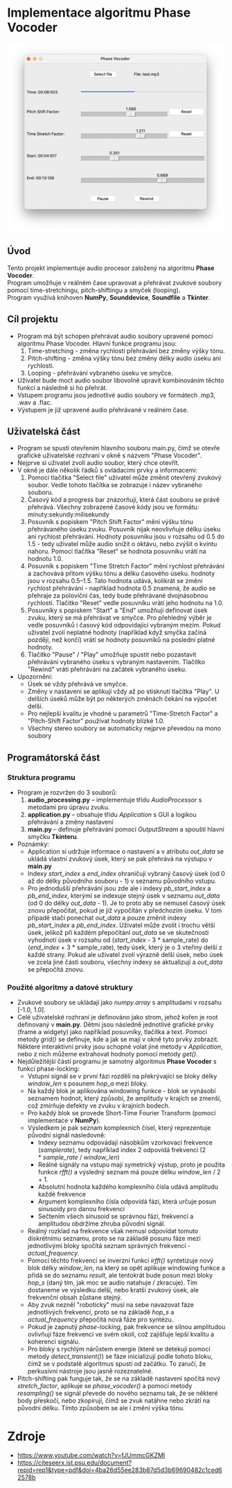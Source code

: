 # Implementace algoritmu Phase Vocoder
<img src="gui.png" alt="Ukázka GUI" width="500"/>

## Úvod
Tento projekt implementuje audio procesor založený na algoritmu **Phase Vocoder**.  
Program umožňuje v reálném čase upravovat a přehrávat zvukové soubory pomocí time-stretchingu, pitch-shiftingu a smyček (looping).  
Program využívá knihoven **NumPy**, **Sounddevice**, **Soundfile** a **Tkinter**.  

## Cíl projektu
- Program má být schopen přehrávat audio soubory upravené pomocí algoritmu Phase Vocoder. Hlavní funkce programu jsou:
    1) Time-stretching - změna rychlosti přehrávání bez změny výšky tónu.
    2) Pitch-shifting - změna výšky tónu bez změny délky audio úseku ani rychlosti.
    3) Looping - přehrávání vybraného úseku ve smyčce.
- Uživatel bude moct audio soubor libovolně upravit kombinováním těchto funkcí a následně si ho přehrát.
- Vstupem programu jsou jednotlivé audio soubory ve formátech .mp3, .wav a .flac.
- Výstupem je již upravené audio přehrávané v reálném čase.

## Uživatelská část
- Program se spustí otevřením hlavního souboru main.py, čímž se otevře grafické uživatelské rozhraní v okně s názvem "Phase Vocoder".
- Nejprve si uživatel zvolí audio soubor, který chce otevřít.
- V okně je dále několik řádků s ovládacími prvky a informacemi:
    1) Pomocí tlačítka "Select file" uživatel může změnit otevřený zvukový soubor. Vedle tohoto tlačítka se zobrazuje i název vybraného souboru.
    2) Časový kód a progress bar znázorňují, která část souboru se právě přehrává. Všechny zobrazené časové kódy jsou ve formátu: minuty:sekundy:milisekundy
    3) Posuvník s popiskem "Pitch Shift Factor" mění výšku tónu přehrávaného úseku zvuku. Posuvník nijak neovlivňuje délku úseku ani rychlost přehrávání. Hodnoty posuvníku jsou v rozsahu od 0.5 do 1.5 - tedy uživatel může audio snížit o oktávu, nebo zvýšit o kvintu nahoru. Pomocí tlačítka "Reset" se hodnota posuvníku vrátí na hodnotu 1.0.
    4) Posuvník s popiskem "Time Stretch Factor" mění rychlost přehrávání a zachovává přitom výšku tónu a délku časového úseku. hodnoty jsou v rozsahu 0.5–1.5. Tato hodnota udává, kolikrát se změní rychlost přehrávání - například hodnota 0.5 znamená, že audio se přehraje za poloviční čas, tedy bude přehrávané dvojnásobnou rychlostí. Tlačítko "Reset" vedle posuvníku vrátí jeho hodnotu na 1.0.
    5) Posuvníky s popiskem "Start" a "End" umožňují definovat úsek zvuku, který se má přehrávat ve smyčce. Pro přehledný výběr je vedle posuvníků i časový kód odpovídající vybraným mezím. Pokud uživatel zvolí neplatné hodnoty (například když smyčka začíná později, než končí) vrátí se hodnoty posuvníků na poslední platné hodnoty.
    6) Tlačítko "Pause" / "Play" umožňuje spustit nebo pozastavit přehrávání vybraného úseku s vybraným nastavením. Tlačítko "Rewind" vrátí přehrávání na začátek vybraného úseku.
- Upozornění: 
    - Úsek se vždy přehrává ve smyčce. 
    - Změny v nastavení se aplikují vždy až po stisknutí tlačítka "Play". U delších úseků může být po některých změnách čekání na výpočet delší.
    - Pro nejlepší kvalitu je vhodné u parametrů "Time-Stretch Factor" a "Pitch-Shift Factor" používat hodnoty blízké 1.0.
    - Všechny stereo soubory se automaticky nejprve převedou na mono soubory

## Programátorská část
### Struktura programu
- Program je rozvržen do 3 souborů: 
    1) **audio_processing.py** – implementuje třídu *AudioProcessor* s metodami pro úpravu zvuku.
    2) **application.py** – obsahuje třídu *Application* s GUI a logikou přehrávání a změny nastavení
    3) **main.py** – definuje přehrávání pomocí *OutputStream* a spouští hlavní smyčku **Tkinteru**.
- Poznámky:    
    - Application si udržuje informace o nastavení a v atributu *out_data* se ukládá vlastní zvukový úsek, který se pak přehrává na výstupu v **main.py**
    - Indexy *start_index* a *end_index* ohraničují vybraný časový úsek (od 0 až do délky původního souboru - 1) v seznamu původního vstupu.
    - Pro jednodušší přehrávání jsou zde ale i indexy *pb_start_index* a *pb_end_index*, kterými se indexuje stejný úsek v seznamu *out_data* (od 0 do délky *out_data* - 1). Je to proto aby se nemusel časový úsek znovu přepočítat, pokud je již vypočítán v předchozím úseku. V tom případě stačí ponechat *out_data* a pouze změnit indexy *pb_start_index* a *pb_end_index*. Uživatel může zvolit i trochu větší úsek, jelikož při každém přepočítání *out_data* se ve skutečnosti vyhodnotí úsek v rozsahu od (*start_index* - 3 \* sample_rate) do (*end_index* + 3 \* sample_rate), tedy úsek, který je o 3 vteřiny delší z každé strany. Pokud ale uživatel zvolí výrazně delší úsek, nebo úsek ve zcela jiné části souboru, všechny indexy se aktualizují a *out_data* se přepočítá znovu. 
    
### Použité algoritmy a datové struktury
- Zvukové soubory se ukládají jako *numpy.array* s amplitudami v rozsahu [-1.0, 1.0].
- Celé uživatelské rozhraní je definováno jako strom, jehož kořen je root definovaný v **main.py**. Dětmi jsou následně jednotlivé grafické prvky (frame a widgety) jako například posuvníky, tlačítka a text. Pomocí metody *grid()* se definuje, kde a jak se mají v okně tyto prvky zobrazit. Některé interaktivní prvky jsou schopné volat jiné metody v *Application*, nebo z nich můžeme extrahovat hodnoty pomocí metody *get()*.
- Nejdůležitější částí programu je samotný algoritmus **Phase Vocoder** s funkcí phase-locking:
    - Vstupní signál se v první fázi rozdělí na překrývající se bloky délky *window_len* s posunem *hop_a* mezi bloky.
    - Na každý blok je aplikována windowing funkce - blok se vynásobí seznamem hodnot, který způsobí, že amplitudy v krajích se zmenší, což zmírňuje defekty ve zvuku v krajních bodech.
    - Pro každý blok se provede Short-Time Fourier Transform (pomocí implementace v **NumPy**).
    - Výsledkem je pak seznam komplexních čísel, který reprezentuje původní signál následovně:
        - Indexy seznamu odpovádají násobkům vzorkovací frekvence (*samplerate*), tedy například index 2 odpovídá frekvenci (2  \* *sample_rate* / *window_len*)
        - Reálné signály na vstupu mají symetrický výstup, proto je použita funkce *rfft()* a výsledný seznam má pouze délku *window_len* / 2 + 1.
        - Absolutní hodnota každého komplexního čísla udává amplitudu každé frekvence
        - Argument komplexního čísla odpovídá fázi, která určuje posun sinusoidy pro danou frekvenci
        - Sečtením všech sinusoid se správnou fází, frekvencí a amplitudou obdržíme zhruba původní signál.
    - Reálný rozklad na frekvence však nemusí odpovídat tomuto diskrétnímu seznamu, proto se na základě posunu fáze mezi jednotlivými bloky spočítá seznam správných frekvencí - *actual_frequency*.
    - Pomocí těchto frekvencí se inverzní funkci *irfft()* syntetizuje nový blok délky *window_len*, na který se opět aplikuje windowing funkce a přidá se do seznamu *result*, ale tentokrát bude posun mezi bloky *hop_s* (daný tím, jak moc se audio natahuje / zkracuje). Tím dostaneme ve výsledku delší, nebo kratší zvukový úsek, ale frekvenční obsah zůstane stejný.
    - Aby zvuk nezněl "roboticky" musí na sebe navazovat fáze jednotlivých frekvencí, proto se na základě *hop_s* a *actual_frequency* přepočítá nová fáze pro syntézu.
    - Pokud je zapnutý *phase-locking*, pak frekvence se silnou amplitudou ovlivňují fáze frekvencí ve svém okolí, což zajišťuje lepší kvalitu a koherenci signálu.
    - Pro bloky s rychlým nárůstem energie (které se detekují pomocí metody *detect_transient()*) se fáze inicializují podle tohoto bloku, čímž se v podstatě algoritmus spustí od začátku. To zaručí, že perkusivní nástroje jsou jasně rozeznatelné.
- Pitch-shifting pak funguje tak, že se na základě nastavení spočítá nový *stretch_factor*, aplikuje se *phase_vocoder()* a pomocí metody *resampling()* se signál převede do nového seznamu tak, že se některé body přeskočí, nebo zkopírují, čímž se zvuk natáhne nebo zkrátí na původní délku. Tímto způsobem se ale i změní výška tónu.

# Zdroje
- https://www.youtube.com/watch?v=fJUmmcGKZMI
- https://citeseerx.ist.psu.edu/document?repid=rep1&type=pdf&doi=4ba26d55ee283b87d5d3b69690482c1ced62578b
